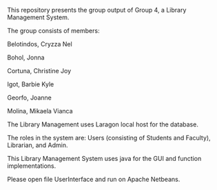 This repository presents the group output of Group 4, a Library Management System.

The group consists of members:

Belotindos, Cryzza Nel

Bohol, Jonna

Cortuna, Christine Joy

Igot, Barbie Kyle

Georfo, Joanne

Molina, Mikaela Vianca

The Library Management uses Laragon local host for the database.

The roles in the system are: Users (consisting of Students and Faculty), Librarian, and Admin.

This Library Management System uses java for the GUI and function implementations.

Please open file UserInterface and run on Apache Netbeans.
